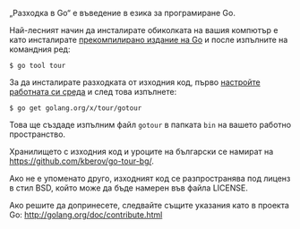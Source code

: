 „Разходка в Go“ е въведение в езика за програмиране Go.

Най-лесният начин да инсталирате обиколката на вашия компютър е като инсталирате
[прекомпилирано издание на Go](https://golang.org/dl/) и после изпълните на командния ред:

	$ go tool tour

За да инсталирате разходката от изходния код, първо
[настройте работната си среда](https://golang.org/doc/code.html) и след това изпълнете:

	$ go get golang.org/x/tour/gotour

Това ще създаде изпълним файл `gotour` в папката `bin` на вашето работно пространство.

Хранилището с изходния код и уроците на български се намират на https://github.com/kberov/go-tour-bg/.

Ако не е упоменато друго, изходният код  се разпространява под лиценз в стил BSD,
който може да бъде намерен във файла LICENSE.

Ако решите да допринесете, следвайте същите указания като в проекта Go:
http://golang.org/doc/contribute.html
